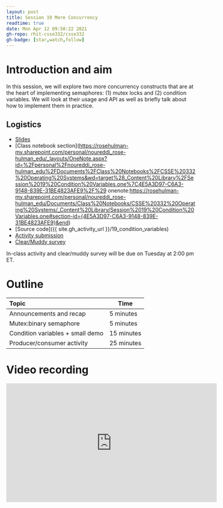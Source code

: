 ```yaml
---
layout: post
title: Session 19 More Concurrency
readtime: true
date: Mon Apr 12 09:50:22 2021
gh-repo: rhit-csse332/csse332
gh-badge: [star,watch,follow]
---
```


# Introduction and aim
In this session, we will explore two more concurrency constructs that are at the heart
of implementing semaphores: (1) mutex locks and (2) condition variables. We will look
at their usage and API as well as briefly talk about how to implement them in practice.

## Logistics
* [Slides](https://rosehulman-my.sharepoint.com/:p:/g/personal/noureddi_rose-hulman_edu/ESaiuG2DRclCu8Jxx9fLtmMBYV_rbAZUM_JyXnXmZwDmZg?e=2acTW1)
* [Class notebook section](https://rosehulman-my.sharepoint.com/personal/noureddi_rose-hulman_edu/_layouts/OneNote.aspx?id=%2Fpersonal%2Fnoureddi_rose-hulman_edu%2FDocuments%2FClass%20Notebooks%2FCSSE%20332%20Operating%20Systems&wd=target%28_Content%20Library%2FSession%2019%20Condition%20Variables.one%7C4E5A3D97-C6A3-9148-839E-31BE4823AFE9%2F%29 onenote:https://rosehulman-my.sharepoint.com/personal/noureddi_rose-hulman_edu/Documents/Class%20Notebooks/CSSE%20332%20Operating%20Systems/_Content%20Library/Session%2019%20Condition%20Variables.one#section-id={4E5A3D97-C6A3-9148-839E-31BE4823AFE9}&end)
* [Source code]({{ site.gh_activity_url }}/19_condition_variables)
* [Activity submission](https://moodle.rose-hulman.edu/mod/assign/view.php?id=2708157)
* [Clear/Muddy survey](https://moodle.rose-hulman.edu/mod/quiz/view.php?id=2788095)

In-class activity and clear/muddy survey will be due on Tuesday at 2:00 pm ET.

# Outline

|           Topic             |           Time              |
| :-------------------------- | --------------------------- |
| Announcements and recap     |  5 minutes |
| Mutex:binary semaphore      |  5 minutes |
| Condition variables + small demo | 15 minutes |
| Producer/consumer activity | 25 minutes |

# Video recording

<iframe width="560" height="315" src="https://www.youtube.com/embed/J0tdNA0PCiM" title="YouTube video player" frameborder="0" allow="accelerometer; autoplay; clipboard-write; encrypted-media; gyroscope; picture-in-picture" allowfullscreen></iframe>
